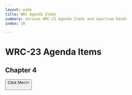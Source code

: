 ```yaml
---
layout: wide
title: WRC Agenda Items
summary: Various WRC-23 Agenda Items and spectrum bands
index: 10

--- 
```

<link crossorigin rel="stylesheet" href="https://unpkg.com/@observablehq/inspector@3.2.2/dist/inspector.css">
<script src="https://cdn.jsdelivr.net/npm/d3@7"></script>
<script src="https://cdn.jsdelivr.net/npm/@observablehq/plot@0.1">

</script>

<!--  img: /imgs/<imagefilename.jpg> -->
# WRC-23 Agenda Items
 

## Chapter 4
<button id="runme"> Click Me</>
<div style="display:block"> 
  <div id="controls">  </div>  
 <div id="layout">   </div>
 <div>
  <div id="observablehq-viewof-ydomainfilterd-996c2a08"></div>
<script>

 document.getElementById("runme").onclick=()=>{
 
 // var module;
  var bslocs;
 d3.json("https://wilessapi.appspot.com/geom/hexgrid").then(d=>bslocs=d);
 var opts;
  var el=Plot.plot({...opts,
  marks: [    
    Plot.dot(bslocs, { x: "X", y: "Y" })    
  ]
});
   document.getElementById("layout").appendChild(el);
 }
 </script>

<script type="module">
//       import { Inspector } from "https://unpkg.com/@observablehq/inspector?module"; 
import {Runtime, Inspector} from "https://cdn.jsdelivr.net/npm/@observablehq/runtime@4/dist/runtime.js";
    //    import * as Plot from "https://cdn.skypack.dev/@observablehq/plot@0.1";
    //    import * as d3 from "https://cdn.skypack.dev/d3@7";

        import * as units from "https://api.observablehq.com/@wiless/units.js?v=3";
        console.log(units)
 ![image](https://user-images.githubusercontent.com/4603031/178706087-cef07944-2cc0-474e-bf77-d27a9023e48e.png)

 var val = Array.from({ length: 100 }, (_, i) => Math.sin(2 * Math.PI * i / 100
        ))
        var options = {
                grid: true, marks: [Plot.line(val, { x: d3.range(100), y: val })]
        }
        var domobj = Plot.plot(options)
       // document.getElementById("layout").appendChild(domobj);
       document.getElementById("layout").appendChild(domobj);
 

  
   //  domobj=new Inspector.into(document.querySelector("#controls"))
     new Inspector(document.querySelector("#controls")).fulfilled(val)




import define from "https://api.observablehq.com/d/789a850521ffd0e0@4799.js?v=3";
new Runtime().module(define, name => {
  if (name === "viewof ydomainfilterd") return new Inspector(document.querySelector("#observablehq-viewof-ydomainfilterd-996c2a08"));
});

 
    document.getElementById("controls").appendChild(val);

  
</script>
